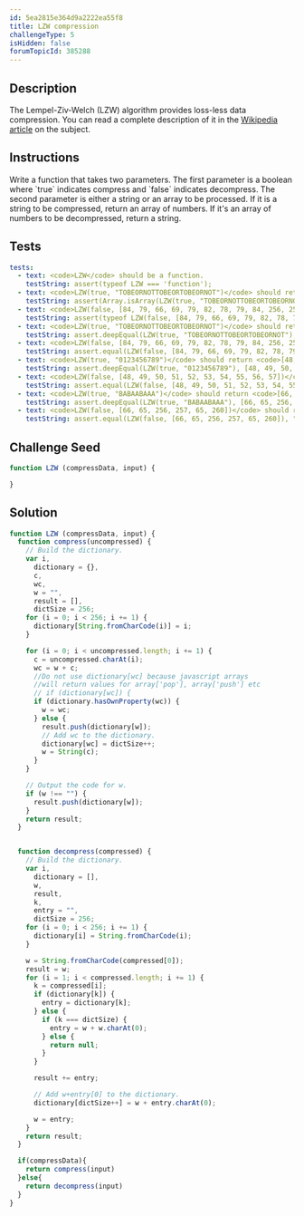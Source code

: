 ```yaml
---
id: 5ea2815e364d9a2222ea55f8
title: LZW compression
challengeType: 5
isHidden: false
forumTopicId: 385288
---
```


## Description
<section id='description'>
The Lempel-Ziv-Welch (LZW) algorithm provides loss-less data compression.
You can read a complete description of it in the <a href="https://en.wikipedia.org/wiki/Lempel-Ziv-Welch" target="_blank">Wikipedia article</a> on the subject.
</section>

## Instructions
<section id='instructions'>
Write a function that takes two parameters. The first parameter is a boolean where `true` indicates compress and `false` indicates decompress. The second parameter is either a string or an array to be processed. If it is a string to be compressed, return an array of numbers. If it's an array of numbers to be decompressed, return a string.
</section>

## Tests
<section id='tests'>

```yml
tests:
  - text: <code>LZW</code> should be a function.
    testString: assert(typeof LZW === 'function');
  - text: <code>LZW(true, "TOBEORNOTTOBEORTOBEORNOT")</code> should return a array.
    testString: assert(Array.isArray(LZW(true, "TOBEORNOTTOBEORTOBEORNOT")));
  - text: <code>LZW(false, [84, 79, 66, 69, 79, 82, 78, 79, 84, 256, 258, 260, 265, 259, 261, 263])</code> should return a string.
    testString: assert(typeof LZW(false, [84, 79, 66, 69, 79, 82, 78, 79, 84, 256, 258, 260, 265, 259, 261, 263]) === 'string');
  - text: <code>LZW(true, "TOBEORNOTTOBEORTOBEORNOT")</code> should return <code>[84, 79, 66, 69, 79, 82, 78, 79, 84, 256, 258, 260, 265, 259, 261, 263]</code>.
    testString: assert.deepEqual(LZW(true, "TOBEORNOTTOBEORTOBEORNOT"), [84, 79, 66, 69, 79, 82, 78, 79, 84, 256, 258, 260, 265, 259, 261, 263]);
  - text: <code>LZW(false, [84, 79, 66, 69, 79, 82, 78, 79, 84, 256, 258, 260, 265, 259, 261, 263])</code> should return <code>"TOBEORNOTTOBEORTOBEORNOT"</code>.
    testString: assert.equal(LZW(false, [84, 79, 66, 69, 79, 82, 78, 79, 84, 256, 258, 260, 265, 259, 261, 263]), "TOBEORNOTTOBEORTOBEORNOT");
  - text: <code>LZW(true, "0123456789")</code> should return <code>[48, 49, 50, 51, 52, 53, 54, 55, 56, 57]</code>.
    testString: assert.deepEqual(LZW(true, "0123456789"), [48, 49, 50, 51, 52, 53, 54, 55, 56, 57]);
  - text: <code>LZW(false, [48, 49, 50, 51, 52, 53, 54, 55, 56, 57])</code> should return <code>"0123456789"</code>.
    testString: assert.equal(LZW(false, [48, 49, 50, 51, 52, 53, 54, 55, 56, 57]), "0123456789");
  - text: <code>LZW(true, "BABAABAAA")</code> should return <code>[66, 65, 256, 257, 65, 260]</code>.
    testString: assert.deepEqual(LZW(true, "BABAABAAA"), [66, 65, 256, 257, 65, 260]);
  - text: <code>LZW(false, [66, 65, 256, 257, 65, 260])</code> should return <code>"BABAABAAA"</code>.
    testString: assert.equal(LZW(false, [66, 65, 256, 257, 65, 260]), "BABAABAAA");
```

</section>

## Challenge Seed
<section id='challengeSeed'>

<div id='js-seed'>

```js
function LZW (compressData, input) {

}
```

</div>

</section>

## Solution
<section id='solution'>

```js
function LZW (compressData, input) {
  function compress(uncompressed) {
    // Build the dictionary.
    var i,
      dictionary = {},
      c,
      wc,
      w = "",
      result = [],
      dictSize = 256;
    for (i = 0; i < 256; i += 1) {
      dictionary[String.fromCharCode(i)] = i;
    }

    for (i = 0; i < uncompressed.length; i += 1) {
      c = uncompressed.charAt(i);
      wc = w + c;
      //Do not use dictionary[wc] because javascript arrays
      //will return values for array['pop'], array['push'] etc
      // if (dictionary[wc]) {
      if (dictionary.hasOwnProperty(wc)) {
        w = wc;
      } else {
        result.push(dictionary[w]);
        // Add wc to the dictionary.
        dictionary[wc] = dictSize++;
        w = String(c);
      }
    }

    // Output the code for w.
    if (w !== "") {
      result.push(dictionary[w]);
    }
    return result;
  }


  function decompress(compressed) {
    // Build the dictionary.
    var i,
      dictionary = [],
      w,
      result,
      k,
      entry = "",
      dictSize = 256;
    for (i = 0; i < 256; i += 1) {
      dictionary[i] = String.fromCharCode(i);
    }

    w = String.fromCharCode(compressed[0]);
    result = w;
    for (i = 1; i < compressed.length; i += 1) {
      k = compressed[i];
      if (dictionary[k]) {
        entry = dictionary[k];
      } else {
        if (k === dictSize) {
          entry = w + w.charAt(0);
        } else {
          return null;
        }
      }

      result += entry;

      // Add w+entry[0] to the dictionary.
      dictionary[dictSize++] = w + entry.charAt(0);

      w = entry;
    }
    return result;
  }

  if(compressData){
    return compress(input)
  }else{
    return decompress(input)
  }
}
```

</section>
